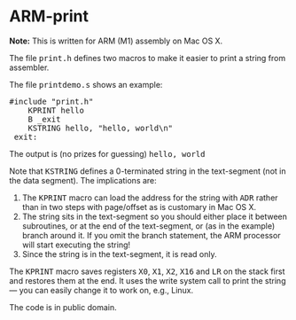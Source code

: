 # ARM-print
<b>Note:</b> This is written for ARM (M1) assembly on Mac OS X.
<p>
The file <tt>print.h</tt> defines two macros to make it easier
to print a string from assembler.
</p>
The file <tt>printdemo.s</tt> shows an example:
<pre>
#include "print.h"
	KPRINT hello
	B _exit
	KSTRING hello, "hello, world\n"
_exit:
</pre>
<p>
The output is (no prizes for guessing) <tt>hello, world</tt>
</p>
<p>
Note that <tt>KSTRING</tt> defines a 0-terminated string in the
text-segment (not in the data segment).  The implications are:
</p>
<ol>
<li> The <tt>KPRINT</tt> macro can load the address for the string
with <tt>ADR</tt> rather than in two steps with page/offset as
is customary in Mac OS X.</li>
<li> The string sits in the text-segment so you should either place
it between subroutines, or at the end of the text-segment, or
(as in the example) branch around it.  If you omit the branch statement,
the ARM processor will start executing the string!</li>
<li> Since the string is in the text-segment, it is read only.</li>
</ol>
<p>
The <tt>KPRINT</tt> macro saves registers
<tt>X0</tt>, 
<tt>X1</tt>, 
<tt>X2</tt>, 
<tt>X16</tt> and
<tt>LR</tt> on the stack first and restores them at the end.
It uses the write system call to print the string &mdash;
you can easily change it to work on, e.g., Linux.
</p>
<p>
The code is in public domain.
</p>
